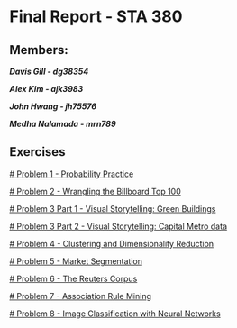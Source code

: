 # Final Report - STA 380 
## Members:

***Davis Gill - dg38354***

***Alex Kim - ajk3983***

***John Hwang - jh75576***

***Medha Nalamada - mrn789***

## Exercises

[# Problem 1 - Probability Practice](https://github.com/alexkim617/STA-380-Part-2-Exercises/blob/6fe1813072eaefc7e5c13192952e5e60c5ab44b7/ML%20Final%20Submission/Probability%20Practice.ipynb)

[# Problem 2 - Wrangling the Billboard Top 100 ](https://github.com/alexkim617/STA-380-Part-2-Exercises/blob/main/ML%20Final%20Submission/Billboard%20Top%20100.ipynb)

[# Problem 3 Part 1 - Visual Storytelling: Green Buildings](https://github.com/alexkim617/STA-380-Part-2-Exercises/blob/8f7865f7a3d3552be2f3ea67a78a071dddfb46ab/ML%20Final%20Submission/GreenBuildings.ipynb)

[# Problem 3 Part 2 - Visual Storytelling: Capital Metro data](https://github.com/alexkim617/STA-380-Part-2-Exercises/blob/f69eb7c6a857ba6c452e10a29f921c80d6494434/ML%20Final%20Submission/CapMetro_UT_Austin.ipynb)

[# Problem 4 - Clustering and Dimensionality Reduction](https://github.com/alexkim617/STA-380-Part-2-Exercises/blob/8f7865f7a3d3552be2f3ea67a78a071dddfb46ab/ML%20Final%20Submission/Wine%20Clustering.ipynb)

[# Problem 5 - Market Segmentation](https://github.com/alexkim617/STA-380-Part-2-Exercises/blob/8f7865f7a3d3552be2f3ea67a78a071dddfb46ab/ML%20Final%20Submission/Market%20Segmentation.ipynb)

[# Problem 6 - The Reuters Corpus](https://github.com/alexkim617/STA-380-Part-2-Exercises/blob/main/ML%20Final%20Submission/The%20Reuters%20Corpus.ipynb) 

[# Problem 7 - Association Rule Mining](https://github.com/alexkim617/STA-380-Part-2-Exercises/blob/main/ML%20Final%20Submission/Association%20Rule%20Mining.ipynb)

[# Problem 8 - Image Classification with Neural Networks](https://github.com/alexkim617/STA-380-Part-2-Exercises/blob/main/ML%20Final%20Submission/Image%20Classification%20with%20Neural%20Network.ipynb)
